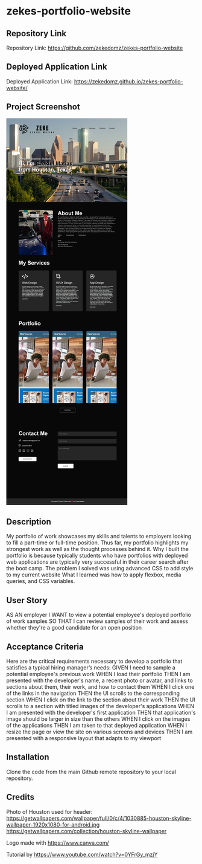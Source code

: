 # zekes-portfolio-website

## Repository Link
Repository Link: https://github.com/zekedomz/zekes-portfolio-website

## Deployed Application Link
Deployed Application Link: https://zekedomz.github.io/zekes-portfolio-website/

## Project Screenshot
![Deployed Application Screenshot](deployed-application.png)
## Description

My portfolio of work showcases my skills and talents to employers looking to fill a part-time or full-time position. Thus far, my portfolio highlights my strongest work as well as the thought processes behind it. Why I built the portfolio is because typically students who have portfolios with deployed web applications are typically very successful in their career search after the boot camp. The problem I solved was using advanced CSS to add style to my current website What I learned was how to apply flexbox, media queries, and CSS variables.

## User Story

AS AN employer
I WANT to view a potential employee's deployed portfolio of work samples
SO THAT I can review samples of their work and assess whether they're a good candidate for an open position

## Acceptance Criteria

Here are the critical requirements necessary to develop a portfolio that satisfies a typical hiring manager’s needs:
GIVEN I need to sample a potential employee's previous work
WHEN I load their portfolio
THEN I am presented with the developer's name, a recent photo or avatar, and links to sections about them, their work, and how to contact them
WHEN I click one of the links in the navigation
THEN the UI scrolls to the corresponding section
WHEN I click on the link to the section about their work
THEN the UI scrolls to a section with titled images of the developer's applications
WHEN I am presented with the developer's first application
THEN that application's image should be larger in size than the others
WHEN I click on the images of the applications
THEN I am taken to that deployed application
WHEN I resize the page or view the site on various screens and devices
THEN I am presented with a responsive layout that adapts to my viewport

## Installation

Clone the code from the main Github remote repository to your local repository.

## Credits

Photo of Houston used for header:
https://getwallpapers.com/wallpaper/full/0/c/4/1030885-houston-skyline-wallpaper-1920x1080-for-android.jpg
https://getwallpapers.com/collection/houston-skyline-wallpaper

Logo made with https://www.canva.com/

Tutorial by https://www.youtube.com/watch?v=0YFrGy_mzjY